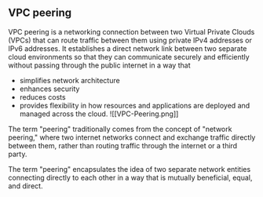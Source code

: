 ## VPC peering

VPC peering is a networking connection between two Virtual Private Clouds (VPCs) that can route traffic between them using private IPv4 addresses or IPv6 addresses. It establishes a direct network link between two separate cloud environments so that they can communicate securely and efficiently without passing through the public internet in a way that 
- simplifies network architecture
- enhances security
- reduces costs
- provides flexibility 
in how resources and applications are deployed and managed across the cloud.
![[VPC-Peering.png]]

The term "peering" traditionally comes from the concept of "network peering," where two internet networks connect and exchange traffic directly between them, rather than routing traffic through the internet or a third party. 

The term "peering" encapsulates the idea of two separate network entities connecting directly to each other in a way that is mutually beneficial, equal, and direct.

